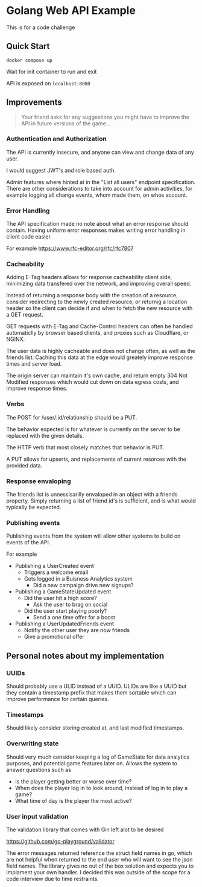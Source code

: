 # Golang Web API Example

This is for a code challenge
## Quick Start

```shell
docker compose up
```

Wait for init container to run and exit

API is exposed on `localhost:8080`

## Improvements

> Your friend asks for any suggestions you might have to improve the API in future versions of the game...

### Authentication and Authorization

The API is currently insecure, and anyone can view and change data of any user.

I would suggest JWT's and role based auth.

Admin features where hinted at in the "List all users" endpoint specification.  There are other considerations to take into account for admin activities, for example logging all change events, whom made them, on whos account.

### Error Handling

The API specification made no note about what an error response should contain.  Having uniform error responses makes writing error handling in client code easier.

For example https://www.rfc-editor.org/rfc/rfc7807

### Cacheability

Adding E-Tag headers allows for response cacheability client side, minimizing data transfered over the network, and improving overall speed.

Instead of returning a response body with the creation of a resource, consider redirecting to the newly created resource, or returnig a location header so the client can decide if and when to fetch the new resource with a GET request.

GET requests with E-Tag and Cache-Control headers can often be handled automaticlly by browser based clients, and proxies such as Cloudflare, or NGINX.

The user data is highly cacheable and does not change often, as well as the friends list.  Caching this data at the edge would greately improve response times and server load.

The origin server can maintain it's own cache, and return empty 304 Not Modified responses which would cut down on data egress costs, and improve response times.

### Verbs

The POST for /user/:id/relationship should be a PUT.

The behavior expected is for whatever is currently on the server to be replaced with the given details.

The HTTP verb that most closely matches that behavior is PUT.

A PUT allows for upserts, and replacements of current resorces with the provided data.

### Response envaloping

The friends list is unnessisarilly envaloped in an object with a friends property.  Simply returning a list of friend id's is sufficient, and is what would typically be expected.

### Publishing events

Publishing events from the system will allow other systems to build on events of the API.

For example

- Publishing a UserCreated event
    - Triggers a welcome email
    - Gets logged in a Buisness Analytics system
        - Did a new campaign drive new signups?
- Publishing a GameStateUpdated event
    - Did the user hit a high score?
        - Ask the user to brag on social
    - Did the user start playing poorly?
        - Send a one time offer for a boost
- Publishing a UserUpdatedFriends event
    - Notifiy the other user they are now friends
    - Give a promotional offer

## Personal notes about my implementation

### UUIDs

Should probably use a ULID instead of a UUID.  ULIDs are like a UUID but they contain a timestamp prefix that makes them sortable which can improve performance for certain queries.

### Timestamps

Should likely consider storing created at, and last modified timestamps.

### Overwriting state

Should very much consider keeping a log of GameState for data analytics purposes, and potential game features later on.  Allows the system to answer questions such as

- Is the player getting better or worse over time?
- When does the player log in to look around, instead of log in to play a game?
- What time of day is the player the most active?

### User input validation

The validation library that comes with Gin left alot to be desired

https://github.com/go-playground/validator

The error messages returned reference the struct field names in go, which are not helpful when returned to the end user who will want to see the json field names.  The library gives no out of the box solution and expects you to implament your own handler.  I decided this was outside of the scope for a code interview due to time restraints.
